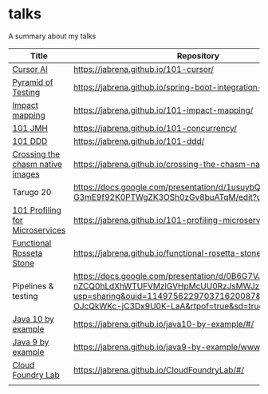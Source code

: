 # talks
A summary about my talks

| Title                                              | Repository                                                                                    | Date       |
|----------------------------------------------------|-----------------------------------------------------------------------------------------------|------------|
| [Cursor AI](https://github.com/jabrena/101-cursor) | https://jabrena.github.io/101-cursor/                                                         | 01/03/2025 |
| [Pyramid of Testing](https://github.com/jabrena/spring-boot-integration-testing) | https://jabrena.github.io/spring-boot-integration-testing/      | 01/03/2025 |
| [Impact mapping](https://github.com/jabrena/101-impact-mapping)               | https://jabrena.github.io/101-impact-mapping/                      | 01/11/2024 |
| [101 JMH](https://github.com/jabrena/101-concurrency)                  | https://jabrena.github.io/101-concurrency/                  | 01/09/2022 |
| [101 DDD](https://github.com/jabrena/101-ddd)                          | https://jabrena.github.io/101-ddd/                          | 01/01/2022 |
| [Crossing the chasm native images](https://github.com/jabrena/crossing-the-chasm-native-images) | https://jabrena.github.io/crossing-the-chasm-native-images/ | 01/06/2021 |
| Tarugo 20                                                          | https://docs.google.com/presentation/d/1usuybQklj8s-G3mE9f92K0PTWgZK3OSh0zGv8buATqM/edit?usp=sharing | 02/2021 |
| [101 Profiling for Microservices](https://github.com/jabrena/101-profiling-microservices)      | https://jabrena.github.io/101-profiling-microservices/      | 01/05/2019 |
| [Functional Rosseta Stone](https://github.com/jabrena/functional-rosetta-stone)         | https://jabrena.github.io/functional-rosetta-stone/    | 01/12/2019 |
| Pipelines & testing                 | https://docs.google.com/presentation/d/0B6G7VJZ3-nZCQ0hLdXhWTUFVMzlGVHpMcUU0RzJsMWJzNlIw/edit?usp=sharing&ouid=114975622970371620087&resourcekey=0-OJcQkWKc-jC3Dx9U0K-LaA&rtpof=true&sd=true | 01/09/2018 |
| [Java 10 by example](https://github.com/jabrena/java10-by-example)                | https://jabrena.github.io/java10-by-example/#/              | 01/05/2018 |
| [Java 9 by example](https://github.com/jabrena/java9-by-example)                 | https://jabrena.github.io/java9-by-example/www/#/           | 01/05/2017 |
| [Cloud Foundry Lab](https://github.com/jabrena/CloudFoundryLab)                  | https://jabrena.github.io/CloudFoundryLab/#/                | 01/01/2016 |
|                                                    |                                                                                              |            |
